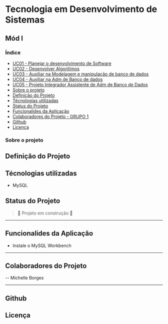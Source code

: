# Tecnologia em Desenvolvimento de Sistemas


## Mód I

### Índice

- [UC01 - Planejar o desenvolvimento de Software](https://github.com/Mikallina/Senac/tree/main/Mod%20I/UC01%20-%20Planejar%20o%20Desenvolvimento%20de%20Software)
- [UC02 - Desenvolver Algoritimos ](https://github.com/Mikallina/Senac/tree/main/Mod%20I/UC02%20-%20Desenvolver%20Algoritimos)
- [UC03 - Auxiliar na Modelagem e manipulação de banco de dados](https://github.com/Mikallina/Senac/tree/main/Mod%20I/UC03%20-%20Auxiliar%20na%20Modelagem%20e%20man%20de%20DB)
- [UC04 - Auxiliar na Adm de Banco de dados](https://github.com/Mikallina/Senac/tree/main/Mod%20I/UC04%20-%20Auxiliar%20na%20Administra%C3%A7%C3%A3o%20de%20DB)
- [UC05 - Projeto Integrador Assistente de Adm de Banco de Dados](https://github.com/Mikallina/Senac/tree/main/Mod%20I/UC05%20-Projeto%20Integrador%20Assist%20de%20Adm%20DB)
- [Sobre o projeto](#sobre-o-projeto)
- [Definição do Projeto](#definição-do-projeto)
- [Técnologias utilizadas](#técnologias-utilizadas)
- [Status do Projeto](#status-do-projeto)
- [Funcionalides da Aplicação](#funcionalides-da-aplicação)
- [Colaboradores do Projeto - GRUPO 1](#colaboradores-do-projeto---grupo-1)
- [Github](#github)
- [Licença](#licença)







### Sobre o projeto

## Definição do Projeto


## Técnologias utilizadas

- MySQL

## Status do Projeto

> :construction: Projeto em construção :construction:

---

## Funcionalides da Aplicação

- Instale o MySQL Workbench
---

## Colaboradores do Projeto 

-- Michelle Borges



---

## Github



## Licença




